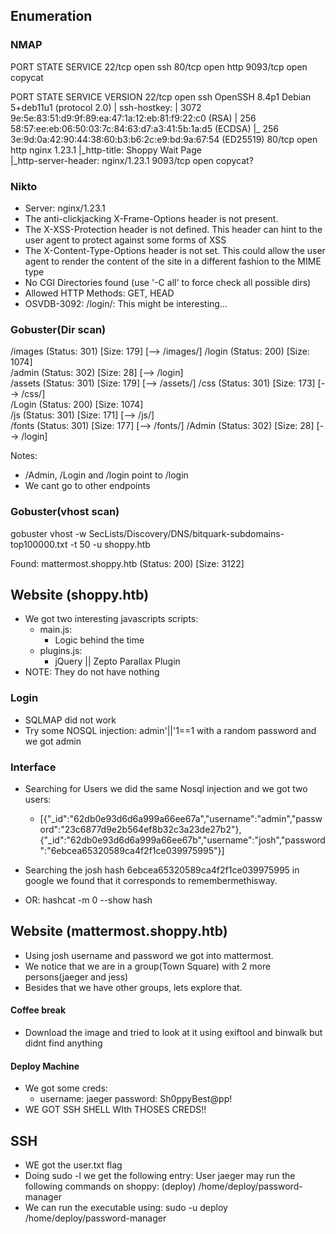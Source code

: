 ## Enumeration


### NMAP

PORT     STATE SERVICE
22/tcp   open  ssh
80/tcp   open  http
9093/tcp open  copycat


PORT     STATE SERVICE  VERSION
22/tcp   open  ssh      OpenSSH 8.4p1 Debian 5+deb11u1 (protocol 2.0)
| ssh-hostkey: 
|   3072 9e:5e:83:51:d9:9f:89:ea:47:1a:12:eb:81:f9:22:c0 (RSA)
|   256 58:57:ee:eb:06:50:03:7c:84:63:d7:a3:41:5b:1a:d5 (ECDSA)
|_  256 3e:9d:0a:42:90:44:38:60:b3:b6:2c:e9:bd:9a:67:54 (ED25519)
80/tcp   open  http     nginx 1.23.1
|_http-title:             Shoppy Wait Page        
|_http-server-header: nginx/1.23.1
9093/tcp open  copycat?


### Nikto

+ Server: nginx/1.23.1
+ The anti-clickjacking X-Frame-Options header is not present.
+ The X-XSS-Protection header is not defined. This header can hint to the user agent to protect against some forms of XSS
+ The X-Content-Type-Options header is not set. This could allow the user agent to render the content of the site in a different fashion to the MIME type
+ No CGI Directories found (use '-C all' to force check all possible dirs)
+ Allowed HTTP Methods: GET, HEAD 
+ OSVDB-3092: /login/: This might be interesting...

### Gobuster(Dir scan)

/images               (Status: 301) [Size: 179] [--> /images/]
/login                (Status: 200) [Size: 1074]              
/admin                (Status: 302) [Size: 28] [--> /login]   
/assets               (Status: 301) [Size: 179] [--> /assets/]
/css                  (Status: 301) [Size: 173] [--> /css/]   
/Login                (Status: 200) [Size: 1074]              
/js                   (Status: 301) [Size: 171] [--> /js/]    
/fonts                (Status: 301) [Size: 177] [--> /fonts/] 
/Admin                (Status: 302) [Size: 28] [--> /login]  


Notes:
- /Admin, /Login and /login point to /login
- We cant go to other endpoints

### Gobuster(vhost scan)

gobuster vhost -w SecLists/Discovery/DNS/bitquark-subdomains-top100000.txt -t 50 -u shoppy.htb


Found: mattermost.shoppy.htb (Status: 200) [Size: 3122]



## Website (shoppy.htb)

- We got two interesting javascripts scripts:
	- main.js:
		- Logic behind the time
 	- plugins.js:
 		- jQuery || Zepto Parallax Plugin 
- NOTE: They do not have nothing

### Login

 - SQLMAP did not work
 - Try some NOSQL injection: admin'||'1==1 with a random password and we got admin

### Interface

 - Searching for Users we did the same Nosql injection and we got two users:
 	- [{"_id":"62db0e93d6d6a999a66ee67a","username":"admin","password":"23c6877d9e2b564ef8b32c3a23de27b2"},
 	{"_id":"62db0e93d6d6a999a66ee67b","username":"josh","password":"6ebcea65320589ca4f2f1ce039975995"}]

 - Searching the josh hash 6ebcea65320589ca4f2f1ce039975995 in google we found that it corresponds to remembermethisway.
 - OR: hashcat -m 0 --show hash

## Website (mattermost.shoppy.htb)

 - Using josh username and password we got into mattermost.
 - We notice that we are in a group(Town Square) with 2 more persons(jaeger and jess)
 - Besides that we have other groups, lets explore that.

#### Coffee break
 - Download the image and tried to look at it using exiftool and binwalk but didnt find anything

#### Deploy Machine
 - We got some creds:
 	- username: jaeger password: Sh0ppyBest@pp!
 - WE GOT SSH SHELL WIth THOSES CREDS!!


## SSH

 - WE got the user.txt flag
 - Doing sudo -l we get the following entry:
 User jaeger may run the following commands on shoppy:
    (deploy) /home/deploy/password-manager
 - We can run the executable using: sudo -u deploy /home/deploy/password-manager


